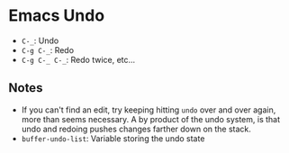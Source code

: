 # Emacs Undo

- `C-_`: Undo
- `C-g C-_`: Redo
- `C-g C-_ C-_`: Redo twice, etc...

## Notes

- If you can't find an edit, try keeping hitting `undo` over and over again, more than seems necessary. A by product of the undo system, is that undo and redoing pushes changes farther down on the stack.
- `buffer-undo-list`: Variable storing the undo state

